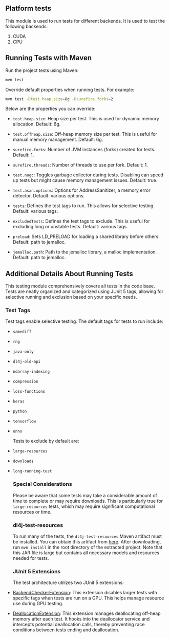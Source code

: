 Platform tests
---------------------------


This module is used to run tests for different backends. It is used to test the following backends:

1. CUDA
2. CPU


    
## Running Tests with Maven

Run the project tests using Maven:

```bash
mvn test
```

Override default properties when running tests. For example:

```bash
mvn test -Dtest.heap.size=8g -Dsurefire.forks=2
```

Below are the properties you can override:

- `test.heap.size`: Heap size per test. 
  This is used for dynamic memory allocation.
  Default: 6g.

- `test.offheap.size`: Off-heap memory size per test. 
  This is useful for manual memory management. 
  Default: 6g.

- `surefire.forks`: Number of JVM instances (forks) created for tests.
  Default: 1.

- `surefire.threads`: Number of threads to use per fork.
  Default: 1.

- `test.nogc`: Toggles garbage collector during tests. 
  Disabling can speed up tests but might cause memory management issues.
  Default: true.

- `test.asan.options`: Options for AddressSanitizer, a memory error detector.
  Default: various options.

- `tests`: Defines the test tags to run. 
  This allows for selective testing.
  Default: various tags.

- `excludedTests`: Defines the test tags to exclude. 
  This is useful for excluding long or unstable tests. 
  Default: various tags.

- `preload`: Sets LD_PRELOAD for loading a shared library before others.
  Default: path to jemalloc.

- `jemalloc.path`: Path to the jemalloc library, a malloc implementation.
  Default: path to jemalloc.




## Additional Details About Running Tests 

This testing module comprehensively covers all tests in the code base. Tests are neatly organized and 
categorized using JUnit 5 tags, allowing for selective running and exclusion based on your specific needs.

### Test Tags
Test tags enable selective testing. The default tags for tests to run include:

- `samediff`
- `rng`
- `java-only`
- `dl4j-old-api`
- `ndarray-indexing`
- `compression`
- `loss-functions`
- `keras`
- `python`
- `tensorflow`
- `onnx`
  
  Tests to exclude by default are:

- `large-resources`
- `downloads`
- `long-running-test`
  
  ### Special Considerations

  Please be aware that some tests may take a considerable amount of time to complete 
  or may require downloads. This is particularly true for `large-resources` tests, 
  which may require significant computational resources or time.

  ### dl4j-test-resources

  To run many of the tests, the `dl4j-test-resources` Maven artifact must be installed. 
  You can obtain this artifact from [here](https://github.com/KonduitAI/dl4j-test-resources/archive/refs/heads/master.zip). 
  After downloading, run `mvn install` in the root directory of the extracted project. 
  Note that this JAR file is large but contains all necessary models and resources needed for tests.

  ### JUnit 5 Extensions

  The test architecture utilizes two JUnit 5 extensions:

- [BackendCheckerExtension](https://github.com/deeplearning4j/deeplearning4j/blob/98b85b1e7ba2f7f2effe92796f0d00cdde5e08e1/platform-tests/src/test/java/org/eclipse/deeplearning4j/tests/extensions/BackendCheckerExtension.java#L37): 
This extension disables larger tests with specific tags when tests are run on a GPU. 
This helps manage resource use during GPU testing.

- [DeallocationExtension](https://github.com/deeplearning4j/deeplearning4j/blob/98b85b1e7ba2f7f2effe92796f0d00cdde5e08e1/platform-tests/src/test/java/org/eclipse/deeplearning4j/tests/extensions/DeallocationExtension.java#L11): 
This extension manages deallocating off-heap memory after each test. It hooks into the deallocator service 
and intercepts potential deallocation calls, thereby preventing race conditions between tests ending and deallocation.
  
